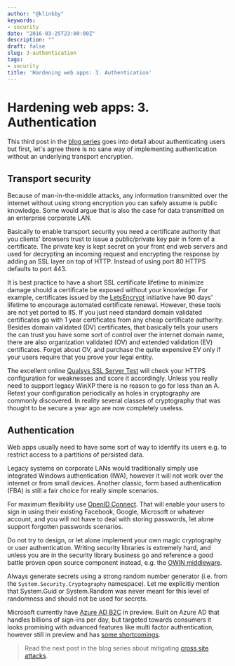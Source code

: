 ```yaml
---
author: "@klinkby"
keywords:
- security
date: "2016-03-25T23:00:00Z"
description: ""
draft: false
slug: 3-authentication
tags:
- security
title: 'Hardening web apps: 3. Authentication'
---
```


# Hardening web apps: 3. Authentication

This third post in the [blog series](../1-hardening-web-apps-introduction) goes into detail about authenticating users but first<span>, let's agree there is no sane way of implementing authentication without an underlying transport encryption.</span>

## Transport security

Because of man-in-the-middle attacks, any information transmitted over the internet without using strong encryption you can safely assume is public knowledge. Some would argue that is also the case for data transmitted on an enterprise corporate LAN.

Basically to enable transport security you need a certificate authority that you clients' browsers trust to issue a public/private key pair in form of a certificate. The private key is kept secret on your front end web servers and used for decrypting an incoming request and encrypting the response by adding an SSL layer on top of HTTP. Instead of using port 80 HTTPS defaults to port 443.

It is best practice to have a short SSL certificate lifetime to minimize damage should a certificate be exposed without your knowledge. For example, certificates issued by the [LetsEncrypt](https://letsencrypt.org/) initiative have 90 days' lifetime to encourage automated certificate renewal. However, these tools are not yet ported to IIS. If you just need standard domain validated certificates go with 1 year certificates from any cheap certificate authority. Besides domain validated (DV) certificates, that basically tells your users the can trust you have some sort of control over the internet domain name, there are also organization validated (OV) and extended validation (EV) certificates. Forget about OV, and purchase the quite expensive EV only if your users require that you prove your legal entity.

The excellent online [Qualsys SSL Server Test](https://www.ssllabs.com/ssltest/) will check your HTTPS configuration for weaknesses and score it accordingly. Unless you really need to support legacy WinXP there is no reason to go for less than an A. Retest your configuration periodically as holes in cryptography are commonly discovered. In reality several classes of cryptography that was thought to be secure a year ago are now completely useless.

## Authentication

Web apps usually need to have some sort of way to identify its users e.g. to restrict access to a partitions of persisted data. 

Legacy systems on corporate LANs would traditionally simply use integrated Windows authentication (IWA), however it will not work over the internet or from small devices. Another classic, form based authentication (FBA) is still a fair choice for really simple scenarios.

For maximum flexibility use [OpenID Connect](https://openid.net/connect/). That will enable your users to sign in using their existing Facebook, Google, Microsoft or whatever account, and you will not have to deal with storing passwords, let alone support forgotten passwords scenarios.

Do not try to design, or let alone implement your own magic cryptography or user authentication. Writing security libraries is extremely hard, and unless you are in the security library business go and reference a good battle proven open source component instead, e.g. the [OWIN middleware](https://www.microsoftpressstore.com/articles/article.aspx?p=2473126).

Always generate secrets using a strong random number generator (i.e. from the `System.Security.Cryptography` namespace). Let me explicitly mention that System.Guid or System.Random was never meant for this level of randomness and should not be used for secrets.

Microsoft currently have [Azure AD B2C](https://azure.microsoft.com/en-us/services/active-director-b2c/) in preview. Built on Azure AD that handles billions of sign-ins per day, but targeted towards consumers it looks promising with advanced features like multi factor authentication, however still in preview and has [some shortcomings](https://azure.microsoft.com/en-us/documentation/articles/active-directory-b2c-limitations/).

>Read the next post in the blog series about mitigating [cross site attacks](../4-browser-headers/).

